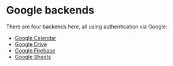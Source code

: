 # Google backends

There are four backends here, all using authentication via Google:

- [Google Calendar](calendar/)
- [Google Drive](drive/)
- [Google Firebase](firebase/)
- [Google Sheets](sheets/)
